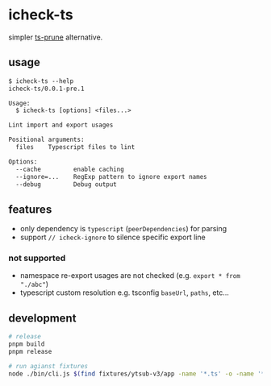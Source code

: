 # icheck-ts

simpler [ts-prune](https://github.com/nadeesha/ts-prune) alternative.

## usage

<!--
%template-in-begin:help%

```txt
$ icheck-ts --help
{% node ./bin/cli.js --help %}
```

%template-in-end:help%
-->

<!-- %template-out-begin:help% -->

```txt
$ icheck-ts --help
icheck-ts/0.0.1-pre.1

Usage:
  $ icheck-ts [options] <files...>

Lint import and export usages

Positional arguments:
  files    Typescript files to lint

Options:
  --cache         enable caching
  --ignore=...    RegExp pattern to ignore export names
  --debug         Debug output
```

<!-- %template-out-end:help% -->

## features

- only dependency is `typescript` (`peerDependencies`) for parsing
- support `// icheck-ignore` to silence specific export line

### not supported

- namespace re-export usages are not checked (e.g. `export * from "./abc"`)
- typescript custom resolution e.g. tsconfig `baseUrl`, `paths`, etc...

## development

```sh
# release
pnpm build
pnpm release

# run agianst fixtures
node ./bin/cli.js $(find fixtures/ytsub-v3/app -name '*.ts' -o -name '*.tsx')
```

